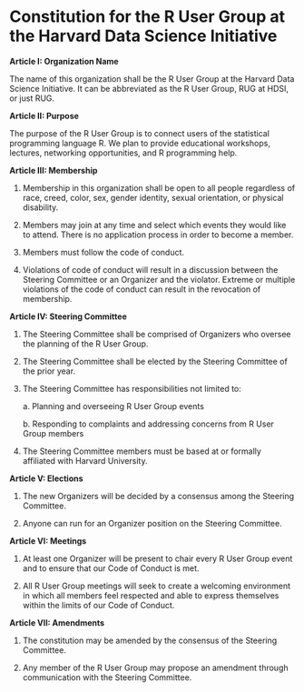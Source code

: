 **Constitution for the R User Group at the Harvard Data Science Initiative**
============================================================================

**Article I: Organization Name**

The name of this organization shall be the R User Group at the Harvard
Data Science Initiative. It can be abbreviated as the R User Group, RUG
at HDSI, or just RUG.

**Article II: Purpose**

The purpose of the R User Group is to connect users of the statistical
programming language R. We plan to provide educational workshops,
lectures, networking opportunities, and R programming help.

**Article III: Membership**

1.  Membership in this organization shall be open to all people
    regardless of race, creed, color, sex, gender identity, sexual
    orientation, or physical disability.

2.  Members may join at any time and select which events they would like
    to attend. There is no application process in order to become a
    member.

3.  Members must follow the code of conduct.

4.  Violations of code of conduct will result in a discussion between
    the Steering Committee or an Organizer and the violator. Extreme
    or multiple violations of the code of conduct can result in the
    revocation of membership.

**Article IV: Steering Committee**

1.  The Steering Committee shall be comprised of Organizers who oversee
    the planning of the R User Group.

2.  The Steering Committee shall be elected by the Steering Committee of
    the prior year.

3.  The Steering Committee has responsibilities not limited to:

    a.  Planning and overseeing R User Group events

    b.  Responding to complaints and addressing concerns from R User
        Group members

4.  The Steering Committee members must be based at or formally affiliated 
    with Harvard University.

**Article V: Elections**

1.  The new Organizers will be decided by a consensus among the Steering
    Committee.

2.  Anyone can run for an Organizer position on the Steering Committee.

**Article VI: Meetings**

1.  At least one Organizer will be present to chair every R User Group
    event and to ensure that our Code of Conduct is met.

2.  All R User Group meetings will seek to create a welcoming
    environment in which all members feel respected and able to
    express themselves within the limits of our Code of Conduct.

**Article VII: Amendments**

1.  The constitution may be amended by the consensus of the Steering
    Committee.

2.  Any member of the R User Group may propose an amendment through
    communication with the Steering Committee.
